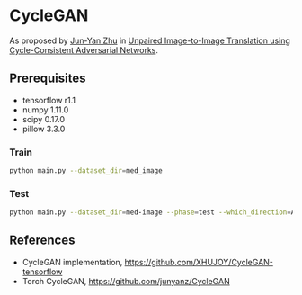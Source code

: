 # CycleGAN

As proposed by [Jun-Yan Zhu](https://people.eecs.berkeley.edu/~junyanz/) in 
[Unpaired Image-to-Image Translation using Cycle-Consistent Adversarial Networks](https://arxiv.org/pdf/1703.10593.pdf). 

## Prerequisites
- tensorflow r1.1
- numpy 1.11.0
- scipy 0.17.0
- pillow 3.3.0


### Train
```bash
python main.py --dataset_dir=med_image
```

### Test
```bash
python main.py --dataset_dir=med-image --phase=test --which_direction=AtoB
```

## References
- CycleGAN implementation, https://github.com/XHUJOY/CycleGAN-tensorflow
- Torch CycleGAN, https://github.com/junyanz/CycleGAN